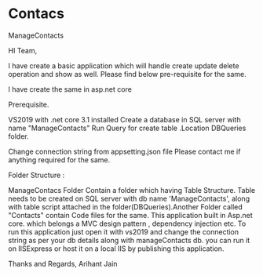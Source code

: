 # Contacs
 ManageContacts
 
 HI Team,

I have create a basic application which will handle create update delete operation and show as well. Please find below pre-requisite for the same.

I have create the same in asp.net core

Prerequisite.

VS2019 with .net core 3.1 installed Create a database in SQL server with name "ManageContacts" Run Query for create table .Location DBQueries folder.

Change connection string from appsetting.json file Please contact me if anything required for the same.

Folder Structure :

ManageContacs Folder Contain a folder which having Table Structure. Table needs to be created on SQL server with db name 'ManageContacts', along with table script attached in the folder(DBQueries).Another Folder called "Contacts" contain Code files for the same. This application built in Asp.net core. which belongs a MVC design pattern , dependency injection etc. To run this application just open it with vs2019 and change the connection string as per your db details along with manageContacts db. you can run it on IISExpress or host it on a local IIS by publishing this application.

Thanks and Regards,
 Arihant Jain
